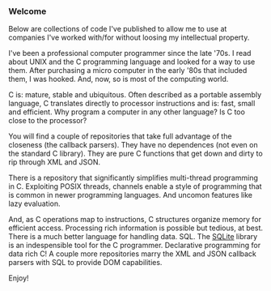 ### Welcome

Below are collections of code I've published to allow me to use at companies I've worked with/for without loosing my intellectual property.

I've been a professional computer programmer since the late '70s.
I read about UNIX and the C programming language and looked for a way to use them.
After purchasing a micro computer in the early '80s that included them, I was hooked.
And, now, so is most of the computing world.

C is: mature, stable and ubiquitous.
Often described as a portable assembly language,
C translates directly to processor instructions and is: fast, small and efficient.
Why program a computer in any other language?
Is C too close to the processor?

You will find a couple of repositories that take full advantage of the closeness (the callback parsers).
They have no dependences (not even on the standard C library).
They are pure C functions that get down and dirty to rip through XML and JSON.

There is a repository that significantly simplifies multi-thread programming in C.
Exploiting POSIX threads, channels enable a style of programming that is common in newer programming languages.
And uncomon features like lazy evaluation.

And, as C operations map to instructions, C structures organize memory for efficient access.
Processing rich information is possible but tedious, at best.
There is a much better language for handling data.
SQL.
The [SQLite](https://sqlite.org) library is an indespensible tool for the C programmer.
Declarative programming for data rich C!
A couple more repositories marry the XML and JSON callback parsers with SQL to provide DOM capabilities.

Enjoy!
